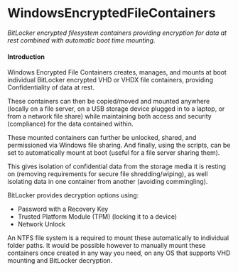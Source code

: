 WindowsEncryptedFileContainers
=====

_BitLocker encrypted filesystem containers providing encryption for data at rest combined with automatic boot time mounting._

#### Introduction

Windows Encrypted File Containers creates, manages, and mounts at boot individual BitLocker encrypted VHD or VHDX file containers, providing Confidentiality of data at rest.

These containers can then be copied/moved and mounted anywhere (locally on a file server, on a USB storage device plugged in to a laptop, or from a network file share) while maintaining both access and security (compliance) for the data contained within.

These mounted containers can further be unlocked, shared, and permissioned via Windows file sharing. And finally, using the scripts, can be set to automatically mount at boot (useful for a file server sharing them).

This gives isolation of confidential data from the storage media it is resting on (removing requirements for secure file shredding/wiping), as well isolating data in one container from another (avoiding commingling).

BitLocker provides decryption options using:

- Password with a Recovery Key
- Trusted Platform Module (TPM) (locking it to a device)
- Network Unlock

An NTFS file system is a required to mount these automatically to individual folder paths. It would be possible however to manually mount these containers once created in any way you need, on any OS that supports VHD mounting and BitLocker decryption.
